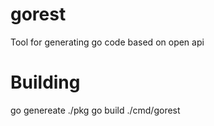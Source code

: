 # gorest
Tool for generating go code based on open api

# Building

go genereate ./pkg
go build ./cmd/gorest
